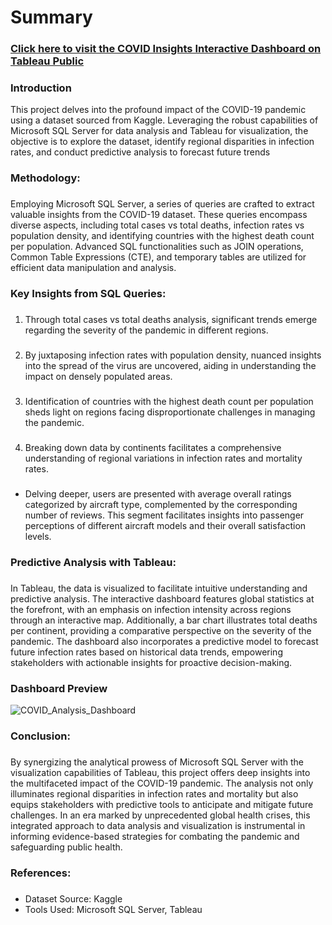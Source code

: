 # Summary
### [Click here to visit the COVID Insights Interactive Dashboard on Tableau Public](https://public.tableau.com/views/COVIDDashboard_17083966495670/Dashboard1?:language=en-US&:sid=&:display_count=n&:origin=viz_share_link)
### Introduction
This project delves into the profound impact of the COVID-19 pandemic using a dataset sourced from Kaggle. Leveraging the robust capabilities of Microsoft SQL Server for data analysis and Tableau for visualization, the objective is to explore the dataset, identify regional disparities in infection rates, and conduct predictive analysis to forecast future trends
###
### Methodology:
###
Employing Microsoft SQL Server, a series of queries are crafted to extract valuable insights from the COVID-19 dataset. These queries encompass diverse aspects, including total cases vs total deaths, infection rates vs population density, and identifying countries with the highest death count per population. Advanced SQL functionalities such as JOIN operations, Common Table Expressions (CTE), and temporary tables are utilized for efficient data manipulation and analysis.
###
### Key Insights from SQL Queries:
###
1. Through total cases vs total deaths analysis, significant trends emerge regarding the severity of the pandemic in different regions.
###
###
2. By juxtaposing infection rates with population density, nuanced insights into the spread of the virus are uncovered, aiding in understanding the impact on densely populated areas.
###
###
3. Identification of countries with the highest death count per population sheds light on regions facing disproportionate challenges in managing the pandemic.
###
4. Breaking down data by continents facilitates a comprehensive understanding of regional variations in infection rates and mortality rates.
###
* Delving deeper, users are presented with average overall ratings categorized by aircraft type, complemented by the corresponding number of reviews. This segment facilitates insights into passenger perceptions of different aircraft models and their overall satisfaction levels.
###
### Predictive Analysis with Tableau:
###
In Tableau, the data is visualized to facilitate intuitive understanding and predictive analysis. The interactive dashboard features global statistics at the forefront, with an emphasis on infection intensity across regions through an interactive map. Additionally, a bar chart illustrates total deaths per continent, providing a comparative perspective on the severity of the pandemic. The dashboard also incorporates a predictive model to forecast future infection rates based on historical data trends, empowering stakeholders with actionable insights for proactive decision-making.

### Dashboard Preview
![COVID_Analysis_Dashboard](https://github.com/Vaibhavgosai/CovidInsights-SQL-Tableau/assets/22378803/964bdab3-9463-468e-a479-b10b2bee66e6)

###
### Conclusion:
###
By synergizing the analytical prowess of Microsoft SQL Server with the visualization capabilities of Tableau, this project offers deep insights into the multifaceted impact of the COVID-19 pandemic. The analysis not only illuminates regional disparities in infection rates and mortality but also equips stakeholders with predictive tools to anticipate and mitigate future challenges. In an era marked by unprecedented global health crises, this integrated approach to data analysis and visualization is instrumental in informing evidence-based strategies for combating the pandemic and safeguarding public health.
###
### References:
###
* Dataset Source: Kaggle
* Tools Used: Microsoft SQL Server, Tableau
